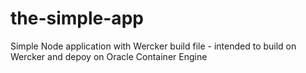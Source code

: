 # the-simple-app
Simple Node application with Wercker build file - intended to build on Wercker and depoy on Oracle Container Engine
